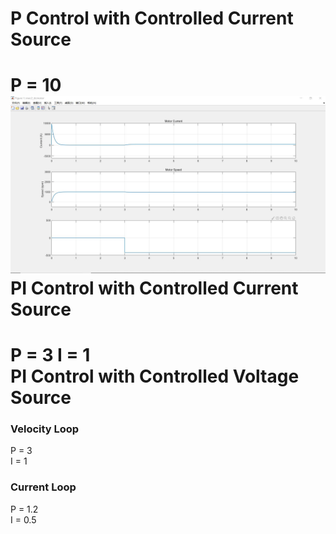 P Control with Controlled Current Source
===========
  
P = 10  
![Shit](https://github.com/MuskteerAramis/homework/blob/master/U201614350/%E4%BB%BF%E7%9C%9F%E4%BD%9C%E4%B8%9A3-%E5%8F%8C%E9%97%AD%E7%8E%AF%E7%9B%B4%E6%B5%81%E8%B0%83%E9%80%9F/P_Control.jpg)
PI Control with Controlled Current Source
===========
  
P = 3 I = 1  
PI Control with Controlled Voltage Source
===========

### Velocity Loop ###
P = 3   
I = 1  
### Current Loop ###
P = 1.2  
I = 0.5  

